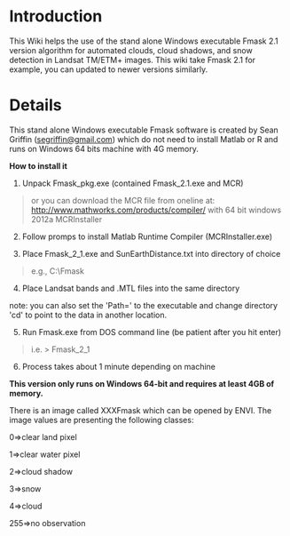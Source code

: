 # Introduction #

This Wiki helps the use of the stand alone Windows executable Fmask 2.1 version algorithm for automated clouds, cloud shadows, and snow detection in Landsat TM/ETM+ images. This wiki take Fmask 2.1 for example, you can updated to newer versions similarly.


# Details #

This stand alone Windows executable Fmask software is created by Sean Griffin (segriffin@gmail.com) which do not need to install Matlab or R and runs on Windows 64 bits machine with 4G memory.

**How to install it**

1.  Unpack Fmask\_pkg.exe (contained Fmask\_2.1.exe and MCR)
> or you can download the MCR file from oneline at:
> http://www.mathworks.com/products/compiler/ with 64 bit windows 2012a MCRInstaller

2.  Follow promps to install Matlab Runtime Compiler (MCRInstaller.exe)

3.  Place Fmask\_2\_1.exe and SunEarthDistance.txt into directory of choice
> e.g., C:\Fmask

4.  Place Landsat bands and .MTL files into the same directory

note: you can also set the 'Path=' to the executable and change directory 'cd' to point to the data in another location.

5.  Run Fmask.exe from DOS command line (be patient after you hit enter)
> i.e. > Fmask\_2\_1

6.  Process takes about 1 minute depending on machine

**This version only runs on Windows 64-bit and requires at least 4GB of memory.**

There is an image called XXXFmask which can be opened by ENVI. The image values are presenting the following classes:

0=>clear land pixel

1=>clear water pixel

2=>cloud shadow

3=>snow

4=>cloud

255=>no observation